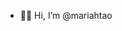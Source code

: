 - 👋🏼 Hi, I’m @mariahtao

<!---
mariahtao/mariahtao is a ✨ special ✨ repository because its `README.md` (this file) appears on your GitHub profile.
You can click the Preview link to take a look at your changes.
--->

